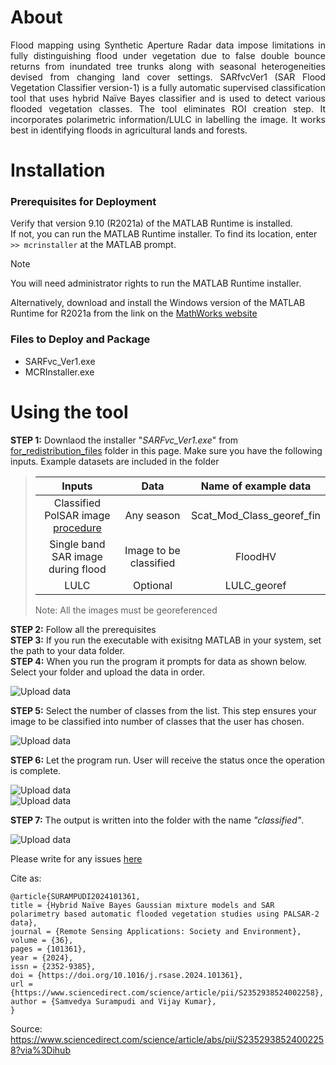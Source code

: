 # About 
<p align="justify">Flood mapping using Synthetic Aperture Radar data impose limitations in fully distinguishing flood under vegetation due to false double bounce returns from inundated tree trunks along with seasonal heterogeneities devised from changing land cover settings. SARfvcVer1 (SAR Flood Vegetation Classifier version-1) is a fully automatic supervised classification tool that uses hybrid Naïve Bayes classifier and is used to detect various flooded vegetation classes. The tool eliminates ROI creation step. It incorporates polarimetric information/LULC in labelling the image. It works best in identifying floods in agricultural lands and forests.  </p>

# Installation 

### Prerequisites for Deployment 

Verify that version 9.10 (R2021a) of the MATLAB Runtime is installed.   
If not, you can run the MATLAB Runtime installer.
To find its location, enter  `` >> mcrinstaller `` at the MATLAB prompt.
>[!NOTE]
>You will need administrator rights to run the MATLAB Runtime installer.

Alternatively, download and install the Windows version of the MATLAB Runtime for R2021a 
from the link on the [MathWorks website](https://www.mathworks.com/products/compiler/mcr/index.html)

### Files to Deploy and Package
- SARFvc_Ver1.exe  
- MCRInstaller.exe

# Using the tool 
**STEP 1:**  Downlaod the installer "_SARFvc_Ver1.exe_" from [for_redistribution_files](https://github.com/samvedya/SARfvc/tree/main/for_redistribution_files) folder in this page. Make sure you have the following inputs. Example datasets are included in the folder
>
> |    Inputs                         |         Data         |      Name of example data      |
> |:---------------------------------:|:--------------------:|:------------------------------:|
> |Classified PolSAR image [procedure](https://eo4society.esa.int/wp-content/uploads/2021/01/2015_3rdPolarimetry_PolSAR_Practical_EPottier.pdf)|    Any season        |   Scat_Mod_Class_georef_fin    |
> |Single band SAR image during flood |Image to be classified|         FloodHV                |
> |       LULC                        |    Optional          |      LULC_georef               |
>
> Note: All the images must be georeferenced 

**STEP 2:** Follow all the prerequisites   
**STEP 3:** If you run the executable with exisitng MATLAB in your system, set the path to your data folder.   
**STEP 4:** When you run the program it prompts for data as shown below. Select your folder and upload the data in order.

![Upload data](https://github.com/samvedya/SARfvc/blob/e66c4a635bb22ff99a2a4396bcca38133b76dda8/Images/DataUpload1.png)


**STEP 5:** Select the number of classes from the list. This step ensures your image to be classified into number of classes that the user has chosen.   

![Upload data](https://github.com/samvedya/SARfvc/blob/ac42d12ad4460b0a2268c6aebdc29eb86d3f4458/Images/NumofClasses.png)  

**STEP 6:** Let the program run. User will receive the status once the operation is complete.  

![Upload data](https://github.com/samvedya/SARfvc/blob/ac42d12ad4460b0a2268c6aebdc29eb86d3f4458/Images/StatusBar.png)  
![Upload data](https://github.com/samvedya/SARfvc/blob/ac42d12ad4460b0a2268c6aebdc29eb86d3f4458/Images/OperationComplete.png)

**STEP 7:** The output is written into the folder with the name _"classified"_. 

![Upload data](https://github.com/samvedya/SARfvc/blob/ac42d12ad4460b0a2268c6aebdc29eb86d3f4458/Images/ClassifiedImage.png)  

Please write for any issues [here](https://github.com/samvedya/SARfvc/issues)

Cite as:
```
@article{SURAMPUDI2024101361,
title = {Hybrid Naïve Bayes Gaussian mixture models and SAR polarimetry based automatic flooded vegetation studies using PALSAR-2 data},
journal = {Remote Sensing Applications: Society and Environment},
volume = {36},
pages = {101361},
year = {2024},
issn = {2352-9385},
doi = {https://doi.org/10.1016/j.rsase.2024.101361},
url = {https://www.sciencedirect.com/science/article/pii/S2352938524002258},
author = {Samvedya Surampudi and Vijay Kumar},
}
```
Source: https://www.sciencedirect.com/science/article/abs/pii/S2352938524002258?via%3Dihub

